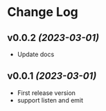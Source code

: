 # Change Log

## v0.0.2 *(2023-03-01)*

- Update docs

## v0.0.1 *(2023-03-01)*

- First release version
- support listen and emit